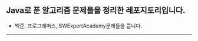 ## Java로 푼 알고리즘 문제들을 정리한 레포지토리입니다. <br>
* 백준, 프로그래머스, SWExpertAcademy문제들을 풉니다.<br>
------------------------------------------------


